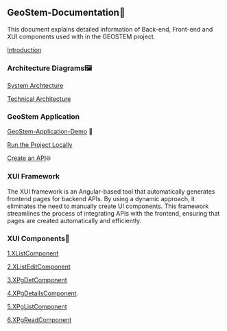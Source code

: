 ## GeoStem-Documentation📑
This document explains detailed information of Back-end, Front-end and XUI components used with in the GEOSTEM project.

[Introduction](https://github.com/mariaphilo2024/GeoStem-Documentation/blob/main/Introduction/Introducion.md)

### Architecture Diagrams🖼️
[System Archtecture](https://github.com/mariaphilo2024/GeoStem-Documentation/blob/main/images/SystemArchitecture.md)

[Technical Architecture](https://github.com/mariaphilo2024/GeoStem-Documentation/blob/main/images/TechnicalArchitecture.md)

### GeoStem Application 
<a href="https://drive.google.com/file/d/1CDSiecacWq9dZLvC2J5--Y2Jhtfu80uR/view" target="_blank">GeoStem-Application-Demo</a>
🎥

[Run the Project Locally](https://github.com/mariaphilo2024/GeoStem-Documentation/blob/main/GeoStem-Application/RunProjectLocally.md)

[Create an API](https://github.com/mariaphilo2024/GeoStem-Documentation/blob/main/GeoStem-Application/CreateAnAPI.md)🌐

### XUI Framework
The XUI framework is an Angular-based tool that automatically generates frontend pages for backend APIs. By using a dynamic approach, it eliminates the need to manually create UI components. This framework streamlines the process of integrating APIs with the frontend, ensuring that pages are created automatically and efficiently.
### XUI Components📖
[1.XListComponent](https://github.com/mariaphilo2024/GeoStem-Documentation/blob/main/XUIComponents/XListComponent.md)

[2.XListEditComponent](https://github.com/mariaphilo2024/GeoStem-Documentation/blob/main/XUIComponents/XListEditComponent.md)

[3.XPgDetComponent](https://github.com/mariaphilo2024/GeoStem-Documentation/blob/main/XUIComponents/XPgDetComponent.md)

[4.XPgDetailsComponent](https://github.com/mariaphilo2024/GeoStem-Documentation/blob/main/XUIComponents/XPgDetailsComponent.md).

[5.XPgListComponent](https://github.com/mariaphilo2024/GeoStem-Documentation/blob/main/XUIComponents/XPgListComponent.md)

[6.XPgReadComponent](https://github.com/mariaphilo2024/GeoStem-Documentation/blob/main/XUIComponents/XPgReadComponent.md)


